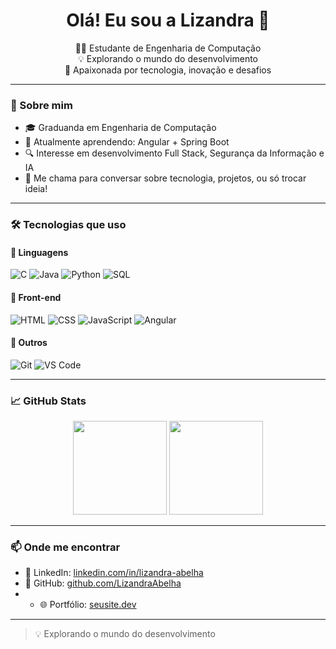 <h1 align="center">Olá! Eu sou a Lizandra 🐝</h1>

<p align="center">
  👩‍💻 Estudante de Engenharia de Computação <br>
  💡 Explorando o mundo do desenvolvimento <br>
  🚀 Apaixonada por tecnologia, inovação e desafios
</p>

---

### 💼 Sobre mim

- 🎓 Graduanda em Engenharia de Computação  
- 🌱 Atualmente aprendendo: Angular + Spring Boot  
- 🔍 Interesse em desenvolvimento Full Stack, Segurança da Informação e IA  
- 💬 Me chama para conversar sobre tecnologia, projetos, ou só trocar ideia!

---

### 🛠️ Tecnologias que uso

#### 🧠 Linguagens

![C](https://img.shields.io/badge/C-00599C?style=for-the-badge&logo=c&logoColor=white)
![Java](https://img.shields.io/badge/Java-ED8B00?style=for-the-badge&logo=java&logoColor=white)
![Python](https://img.shields.io/badge/Python-3776AB?style=for-the-badge&logo=python&logoColor=white)
![SQL](https://img.shields.io/badge/SQL-4479A1?style=for-the-badge&logo=mysql&logoColor=white)

#### 🎨 Front-end

![HTML](https://img.shields.io/badge/HTML5-E34F26?style=for-the-badge&logo=html5&logoColor=white)
![CSS](https://img.shields.io/badge/CSS3-1572B6?style=for-the-badge&logo=css3&logoColor=white)
![JavaScript](https://img.shields.io/badge/JavaScript-F7DF1E?style=for-the-badge&logo=javascript&logoColor=black)
![Angular](https://img.shields.io/badge/Angular-DD0031?style=for-the-badge&logo=angular&logoColor=white)

#### 🧩 Outros

![Git](https://img.shields.io/badge/Git-F05032?style=for-the-badge&logo=git&logoColor=white)
![VS Code](https://img.shields.io/badge/VSCode-007ACC?style=for-the-badge&logo=visual-studio-code&logoColor=white)

---

### 📈 GitHub Stats

<p align="center">
  <img src="https://github-readme-stats.vercel.app/api?username=LizandraAbelha&show_icons=true&theme=radical" height="150">
  <img src="https://github-readme-stats.vercel.app/api/top-langs/?username=LizandraAbelha&layout=compact&theme=radical" height="150">
</p>

---

### 📫 Onde me encontrar
  
- 💼 LinkedIn: [linkedin.com/in/lizandra-abelha](https://www.linkedin.com/in/lizandra-abelha/)  
- 🐙 GitHub: [github.com/LizandraAbelha](https://github.com/LizandraAbelha)
- - 🌐 Portfólio: [seusite.dev](portifolio-ten-rust-20.vercel.app)

---

> 💡 Explorando o mundo do desenvolvimento
